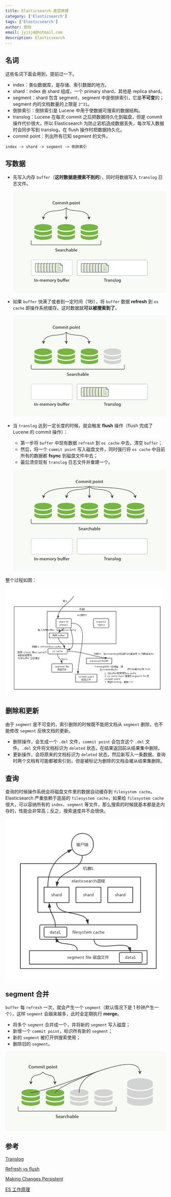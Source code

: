 ```yaml
---
title: Elasticsearch 底层原理
category: ['Elasticsearch']
tags: ['Elasticsearch']
author: 景阳
email: jyjsjd@hotmail.com
description: Elasticsearch
---
```


## 名词

这些名词下面会用到，提前过一下。

- index：类似数据库，是存储、索引数据的地方。
- shard：index 由 shard 组成，一个 primary shard，其他是 replica shard。
- segment：shard 包含 segment，segment 中是倒排索引，它是**不可变**的；segment 内的文档数量的上限是 `2^31`。
- 倒排索引：倒排索引是 Lucene 中用于使数据可搜索的数据结构。
- translog：Lucene 在每次 commit 之后把数据持久化到磁盘，但是 commit 操作代价很大，所以 Elasticsearch 为防止宕机造成数据丢失，每次写入数据时会同步写到 translog，在 flush 操作时把数据持久化。
- commit point：列出所有已知 segment 的文件。

```
index -> shard -> segment -> 倒排索引
```

## 写数据

- 先写入内存 `buffer`（**这时数据是搜索不到的**），同时将数据写入 `translog` 日志文件。
  
  ![buffer.png](/assets/img/elasticsearch/buffer.png)

- 如果 `buffer` 快满了或者到一定时间（1秒），将 `buffer` 数据 **refresh** 到 `os cache` 即操作系统缓存。这时数据就**可以被搜索到了**。
  
  ![refresh.png](/assets/img/elasticsearch/refresh.png)

- 当 `translog` 达到一定长度的时候，就会触发 **flush** 操作（flush 完成了 Lucene 的 commit 操作）：
  * 第一步将 `buffer` 中现有数据 `refresh` 到 `os cache` 中去，清空 `buffer`；
  * 然后，将一个 `commit point` 写入磁盘文件，同时强行将 `os cache` 中目前所有的数据都 **fsync** 到磁盘文件中去；
  * 最后清空现有 `translog` 日志文件并重建一个。
  
  ![flush.png](/assets/img/elasticsearch/flush.png)

整个过程如图：

![write.png](/assets/img/elasticsearch/write.png)

## 删除和更新

由于 `segment` 是不可变的，索引删除的时候既不能把文档从 `segment` 删除，也不能修改 `segment` 反映文档的更新。

- 删除操作，会生成一个 `.del` 文件，`commit point` 会包含这个 `.del` 文件。`.del` 文件将文档标识为 `deleted` 状态，在结果返回前从结果集中删除。
- 更新操作，会将原来的文档标识为 `deleted` 状态，然后新写入一条数据。查询时两个文档有可能都被索引到，但是被标记为删除的文档会被从结果集删除。

## 查询

查询的时候操作系统会将磁盘文件里的数据自动缓存到 `filesystem cache`。Elasticsearch 严重依赖于底层的 `filesystem cache`，如果给 `filesystem cache` 很大，可以容纳所有的 `index`、`segment` 等文件，那么搜索的时候就基本都是走内存的，性能会非常高；反之，搜索速度并不会很快。

![read.png](/assets/img/elasticsearch/read.png)

## segment 合并

`buffer` 每 `refresh` 一次，就会产生一个 `segment`（默认情况下是 1 秒钟产生一个），这样 `segment` 会越来越多，此时会定期执行 **merge**。

- 将多个 `segment` 合并成一个，并将新的 `segment` 写入磁盘；
- 新增一个 `commit point`，标识所有新的 `segment`；
- 新的 `segment` 被打开供搜索使用；
- 删除旧的 `segment`。

![merge.png](/assets/img/elasticsearch/merge.png)

## 参考

[Translog](https://www.elastic.co/guide/en/elasticsearch/reference/current/index-modules-translog.html)

[Refresh vs flush](https://stackoverflow.com/questions/19963406/refresh-vs-flush)

[Making Changes Persistent](https://www.elastic.co/guide/en/elasticsearch/guide/master/translog.html)

[ES 工作原理](https://doocs.github.io/advanced-java/#/docs/high-concurrency/es-write-query-search)
